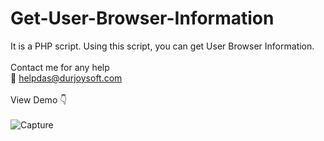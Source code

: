 # Get-User-Browser-Information
It is a PHP script. Using this script, you can get User Browser Information.<br><br>Contact me for any help <br> 📧 helpdas@durjoysoft.com<br><br>
View Demo 👇<br><br>
![Capture](https://user-images.githubusercontent.com/73610695/144972752-c857669c-0003-4fc5-930a-156994335295.PNG)
